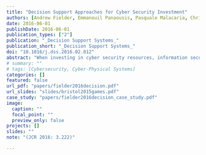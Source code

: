 ```yaml
---
title: "Decision Support Approaches for Cyber Security Investment"
authors: [Andrew Fielder, Emmanouil Panaousis, Pasquale Malacaria, Chris Hankin, Fabrizio Smeraldi]
date: 2016-06-01
publishDate: 2016-06-01
publication_types: ["2"]
publication: "_Decision Support Systems_"
publication_short: "_Decision Support Systems_"
doi: "10.1016/j.dss.2016.02.012"
abstract: "When investing in cyber security resources, information security managers have to follow effective decision-making strategies. We refer to this as the cyber security investment challenge. In this paper, we consider three possible decision support methodologies for security managers to tackle this challenge. We consider methods based on game theory, combinatorial optimisation, and a hybrid of the two. Our modelling starts by building a framework where we can investigate the effectiveness of a cyber security control regarding the protection of different assets seen as targets in presence of commodity threats. As game theory captures the interaction between the endogenous organisation’s and attackers’ decisions, we consider a 2-person control game between the security manager who has to choose among different implementation levels of a cyber security control, and a commodity attacker who chooses among different targets to attack. The pure game theoretical methodology consists of a large game including all controls and all threats. In the hybrid methodology the game solutions of individual control-games along with their direct costs (e.g. financial) are combined with a Knapsack algorithm to derive an optimal investment strategy. The combinatorial optimisation technique consists of a multi-objective multiple choice Knapsack based strategy. To compare these approaches we built a decision support tool and a case study regarding current government guidelines. The endeavour of this work is to highlight the weaknesses and strengths of different investment methodologies for cyber security, the benefit of their interaction, and the impact that indirect costs have on cyber security investment. Going a step further in validating our work, we have shown that our decision support tool provides the same advice with the one advocated by the UK government with regard to the requirements for basic technical protection from cyber attacks in SMEs."
# summary: ""
# tags: [Cybersecurity, Cyber-Physical Systems]
categories: []
featured: false
url_pdf: "papers/fielder2016decision.pdf"
url_slides: "slides/bristol2015games.pdf"
case_study: "papers/fielder2016decision_case_study.pdf"
image:
  caption: ""
  focal_point: ""
  preview_only: false
projects: []
slides: ""
note: "(JCR 2016: 3.222)"

---
```

